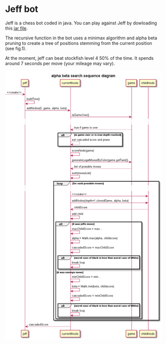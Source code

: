 # Jeff bot

Jeff is a chess bot coded in java. You can play against Jeff by dowloading this [jar file](https://github.com/BorysSerbyn/Jeff-bot/tree/master/out/artifacts/Jeff_bot_jar/Jeff-bot.jar).

The recursive function in the bot uses a minimax algorithm and alpha beta pruning to create a tree of positions stemming from the current position (see fig.1).

At the moment, jeff can beat stockfish level 4 50% of the time. It spends around 7 seconds per move (your mileage may vary).

![fig. 1](/docs/alpha%20beta%20search%20sequence%20diagram.png)
